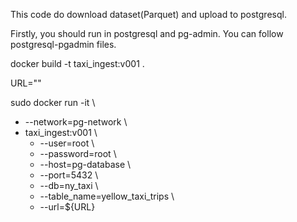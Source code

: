 This code do download dataset(Parquet) and upload to postgresql.

Firstly, you should run in postgresql and pg-admin.
You can follow postgresql-pgadmin files.

docker build -t taxi_ingest:v001 .

URL=""

sudo docker run -it \
-  --network=pg-network \
-  taxi_ingest:v001 \
   -    --user=root \
   -    --password=root \
   -    --host=pg-database \
   -    --port=5432 \
   -    --db=ny_taxi \
   -    --table_name=yellow_taxi_trips \
   -    --url=${URL}
